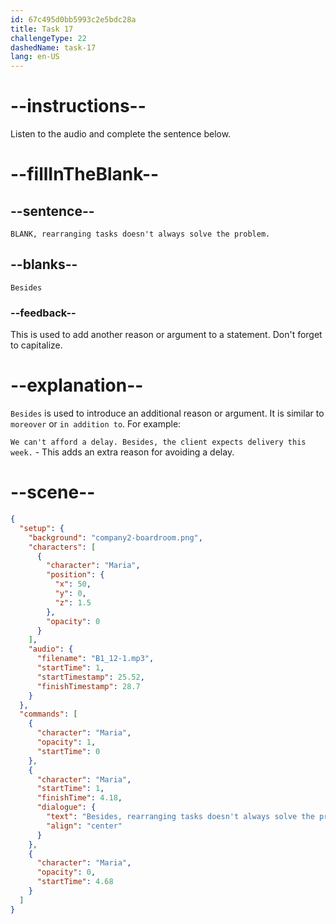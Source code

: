 ```yaml
---
id: 67c495d0bb5993c2e5bdc28a
title: Task 17
challengeType: 22
dashedName: task-17
lang: en-US
---
```


<!-- (Audio) Maria: Besides, rearranging tasks doesn't always solve the problem. -->

# --instructions--

Listen to the audio and complete the sentence below.

# --fillInTheBlank--

## --sentence--

`BLANK, rearranging tasks doesn't always solve the problem.`  

## --blanks--

`Besides`  

### --feedback--

This is used to add another reason or argument to a statement. Don't forget to capitalize.

# --explanation--

`Besides` is used to introduce an additional reason or argument. It is similar to `moreover` or `in addition to`. For example:  

`We can't afford a delay. Besides, the client expects delivery this week.` - This adds an extra reason for avoiding a delay.

# --scene--

```json
{
  "setup": {
    "background": "company2-boardroom.png",
    "characters": [
      {
        "character": "Maria",
        "position": {
          "x": 50,
          "y": 0,
          "z": 1.5
        },
        "opacity": 0
      }
    ],
    "audio": {
      "filename": "B1_12-1.mp3",
      "startTime": 1,
      "startTimestamp": 25.52,
      "finishTimestamp": 28.7
    }
  },
  "commands": [
    {
      "character": "Maria",
      "opacity": 1,
      "startTime": 0
    },
    {
      "character": "Maria",
      "startTime": 1,
      "finishTime": 4.18,
      "dialogue": {
        "text": "Besides, rearranging tasks doesn't always solve the problem.",
        "align": "center"
      }
    },
    {
      "character": "Maria",
      "opacity": 0,
      "startTime": 4.68
    }
  ]
}
```
